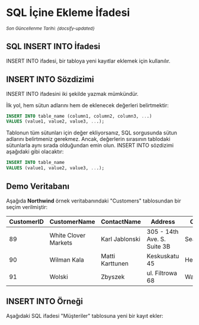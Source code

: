 <!--- SQL/08_InsertInto.md --->

# SQL İçine Ekleme İfadesi

<small>_Son Güncellenme Tarihi: {docsify-updated}_</small>

## SQL INSERT INTO İfadesi

INSERT INTO ifadesi, bir tabloya yeni kayıtlar eklemek için kullanılır.

## INSERT INTO Sözdizimi

INSERT INTO ifadesini iki şekilde yazmak mümkündür.

İlk yol, hem sütun adlarını hem de eklenecek değerleri belirtmektir:

```sql
INSERT INTO table_name (column1, column2, column3, ...)
VALUES (value1, value2, value3, ...);
```

Tablonun tüm sütunları için değer ekliyorsanız, SQL sorgusunda sütun adlarını belirtmeniz gerekmez. Ancak, değerlerin sırasının tablodaki sütunlarla aynı sırada olduğundan emin olun. INSERT INTO sözdizimi aşağıdaki gibi olacaktır:

```sql
INSERT INTO table_name
VALUES (value1, value2, value3, ...);
```

## Demo Veritabanı

Aşağıda **Northwind** örnek veritabanındaki "Customers" tablosundan bir seçim verilmiştir:

| CustomerID | CustomerName         | ContactName     | Address                     | City     | PostalCode | Country |
| ---------- | -------------------- | --------------- | --------------------------- | -------- | ---------- | ------- |
| 89         | White Clover Markets | Karl Jablonski  | 305 - 14th Ave. S. Suite 3B | Seattle  | 98128      | USA     |
| 90         | Wilman Kala          | Matti Karttunen | Keskuskatu 45               | Helsinki | 21240      | Finland |
| 91         | Wolski               | Zbyszek         | ul. Filtrowa 68             | Walla    | 01-012     | Poland  |

## INSERT INTO Örneği

Aşağıdaki SQL ifadesi "Müşteriler" tablosuna yeni bir kayıt ekler: